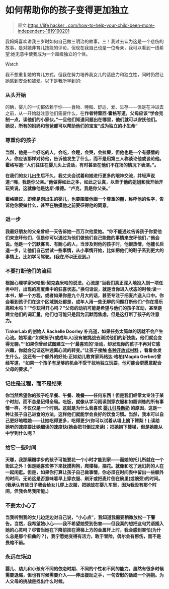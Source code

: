 # 如何帮助你的孩子变得更加独立

> 原文:[https://life hacker . com/how-to-help-your-child-been-more-independent-1819190201](https://lifehacker.com/how-to-help-your-child-become-more-independent-1819190201)

我妈妈喜欢讲我三岁时如何自己做三明治的故事。三！我过去认为这是一个悲伤的故事，是对她非育儿技能的评论，但现在我自己也是一位母亲，我可以看到一线希望:她无意中使我成为一个超级独立的个体。

Watch

我不想重复她的育儿方式，但我在努力培养我女儿的适应力和独立性，同时仍然让她感到安全和被爱。以下是我所学到的:

### **从头开始**

的确，婴儿的一切都依赖于你——食物、睡眠、舒适、爱、生存——但是在冲进去之前，从一开始就注意他们需要什么。在[](https://www.amazon.com/Secrets-Baby-Whisperer-Connect-Communicate/dp/0345479092?asc_campaign=InlineText&asc_refurl=https://lifehacker.com/how-to-help-your-child-become-more-independent-1819190201&asc_source=&tag=kinjalifehackerlink-20)**作者特雷西·霍格写道，父母应该“学会克制一点，读他们的小家伙。”一旦他们知道问题出在哪里，他们就可以安抚他们。她说，所有的妈妈和爸爸都可以帮助他们的宝宝“成为独立的小生命”**

### ****尊重你的孩子****

**当然，他是一个好吃的人，会吃，会睡，会哭，会拉屎，但他也是一个有感情的人，你应该那样对待他，告诉他发生了什么，而不是用第三人称谈论他或谈论他。霍格写道:“人们往往在婴儿头上说话，有时甚至在他们不在场的情况下表演。”。**

**在我们的女儿出生后不久，我丈夫会试着和她进行更多的眼神交流，并轻声说道:“嗨，我是你父亲。”他做得如此之多，如此之认真，以至于他的姐姐和我开始开玩笑说，这就像他是达斯·维德。“卢克，我是你父亲。”**

**霍格建议，即使是刚出生的婴儿，也要围着他画一个尊重的圈，称呼他的名字，告诉他你要做什么，甚至在触摸他之前要征得他的同意。**

### ****退一步****

**我最好朋友的父亲曾经一天告诉她一百万次他爱她。“你不能通过告诉孩子你爱他们来宠坏他们，但是你可以通过为他们做他们自己能做的事情来宠坏他们，”他会说。他是一个沉默寡言、有耐心的人，当涉及到他的孩子时，他很热情，他擅长后退一步，让他们自己尝试一些事情，从小事情开始，比如把他们的鞋子系到更大的事情上，比如学习驾驶。(我在*所以*还没到。)**

### ****不要打断他们的流程****

**根据心理学家米哈里·契克森米哈的说法，心流是“当我们真正深入地投入到一项任务中时，出现的高度集中的狂喜状态。”换句话说，就是当你进入状态的时候:读一本书，解一个方程，或者如果你是九个月大的话，甚至专注于把麦片送入口中。你会看到孩子们在这个区域到处都是，成年人用一些无聊的问题打断他们:“你在搭乐高积木吗？”“你玩得开心吗？”父母的动机可能是希望与他们的孩子互动，甚至是建立他们的词汇量。他们也可能只是因为沉默而焦虑。但是这打断了孩子的注意力。**

**TinkerLab 的创始人 Rachelle Doorley 补充道，如果任务太简单的话就不会产生心流。她写道:“如果孩子(或成年人)没有被挑战去测试他们的新技能，他们就会变得无聊。”“如果你曾经试图建立一个‘最喜欢的’活动，却发现你的孩子不再对它感兴趣，你就会见证这种远离心流的转变。”让孩子接触 [各种开放式材料](https://lifehacker.com/let-kids-play-with-junk-1816600276) ，看看会发生什么。这还有一个额外的好处:正如幼儿教育家玛格达·格柏(Magda Gerber)曾经写道，“如果一个孩子有足够的机会不受干扰地独立玩耍，他可能会更愿意配合父母的要求。”**

### ****记住是过程，而不是结果****

**你当然希望你的孩子吃早餐、午餐、晚餐——任何东西！但是我们经常太专注于某个时刻，而不总是记得全局。吃饭，就像从学习阅读到穿衣服和如厕训练的所有事情一样，不仅仅是一个时刻。这就是为什么我喜欢 [婴儿引导断奶](http://www.babyledweaning.com/) 的原因，这是一种让孩子自己进食的方法，这样他们就能学会良好的饮食习惯。当然，我本可以自己更好地喂她——让她吃得更多，吃得更少(你可以试着从墙上摘下鳄梨！);读给她听的速度要比她细读的速度快(她会把书倒过来读)；把她抱下楼梯，但是她能从中学到什么呢？**

### ****给它一些时间****

**天哪，我那蹒跚学步的孩子可能要花一个小时才能到家——而她的托儿所就在一个街区之外！但是她喜欢停下来抚摸狗狗，爬楼梯，摘花。就像和吃了迷幻药的人在一起闲逛。但是，如果你打算让孩子自己做事情，你必须在时间表中留出一些额外的时间，无论这是否意味着早上穿衣服、刷牙或把麦片倒在碗里(或碗旁)的时间。(我承认有些日子我会给女儿穿上衣服，把她放在婴儿车里，因为我没有那个时间，但我会尽我所能。)**

### **不要太小心了**

**当我听到我的女儿边走边对自己说，“小心点”，我知道我需要稍微放松一下警告。当然，我希望她小心——我不希望她受到伤害——但我真的想把这句咒语插入她的心灵吗？尽管当她在下降前挂在滑梯上方的金属杆上时，我会感到害怕(为什么总是那个扭曲的？)，我宁愿她变得有活力，敢于冒险，偶尔会有瘀伤，而不是畏缩不前。**

### ****永远在场边****

**婴儿、幼儿和小孩有不同的依恋时期、不同的个性和不同的能力。虽然有很多时候需要退缩，但也有时候需要介入——伸出援助之手，一句安慰的话或一个拥抱。为人父母的挑战是找出什么时候。**